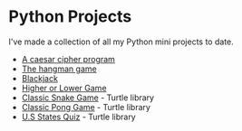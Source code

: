 # Python Projects
I've made a collection of all my Python mini projects to date. 

* [A caesar cipher program](https://repl.it/join/gqigvgls-msolguatelli)
* [The hangman game](https://repl.it/join/awkwcwmo-msolguatelli)
* [Blackjack](https://repl.it/join/vpcfvcht-msolguatelli)
* [Higher or Lower Game](https://repl.it/join/frhgolfx-msolguatelli)
* [Classic Snake Game](https://repl.it/join/xhmazpcb-msolguatelli) - Turtle library
* [Classic Pong Game](https://repl.it/join/zlmgicuy-msolguatelli) - Turtle library
* [U.S States Quiz](https://replit.com/join/yyhfzshl-msolguatelli) - Turtle library
